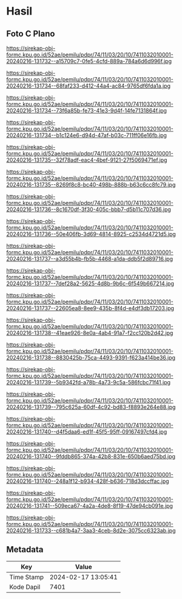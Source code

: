# Hasil

## Foto C Plano

https://sirekap-obj-formc.kpu.go.id/52ae/pemilu/pdpr/74/11/03/20/10/7411032010001-20240216-131732--a15709c7-0fe5-4cfd-889a-784a6d6d996f.jpg

https://sirekap-obj-formc.kpu.go.id/52ae/pemilu/pdpr/74/11/03/20/10/7411032010001-20240216-131734--68faf233-d412-44a4-ac84-9765df6fda1a.jpg

https://sirekap-obj-formc.kpu.go.id/52ae/pemilu/pdpr/74/11/03/20/10/7411032010001-20240216-131734--73f6a85b-fe73-41e3-9d4f-14fe7131864f.jpg

https://sirekap-obj-formc.kpu.go.id/52ae/pemilu/pdpr/74/11/03/20/10/7411032010001-20240216-131734--b1c124e6-d94d-47af-b03c-711ff06e16fb.jpg

https://sirekap-obj-formc.kpu.go.id/52ae/pemilu/pdpr/74/11/03/20/10/7411032010001-20240216-131735--32f78adf-eac4-4bef-9121-27f5069471ef.jpg

https://sirekap-obj-formc.kpu.go.id/52ae/pemilu/pdpr/74/11/03/20/10/7411032010001-20240216-131735--8269f8c8-bc40-498b-888b-b63c6cc8fc79.jpg

https://sirekap-obj-formc.kpu.go.id/52ae/pemilu/pdpr/74/11/03/20/10/7411032010001-20240216-131736--8c1670df-3f30-405c-bbb7-d5b11c707d36.jpg

https://sirekap-obj-formc.kpu.go.id/52ae/pemilu/pdpr/74/11/03/20/10/7411032010001-20240216-131736--50e406fb-3d69-4814-8925-c2534d4721d5.jpg

https://sirekap-obj-formc.kpu.go.id/52ae/pemilu/pdpr/74/11/03/20/10/7411032010001-20240216-131737--a3d55b4b-fb5b-4468-a1da-ddb5f2d89716.jpg

https://sirekap-obj-formc.kpu.go.id/52ae/pemilu/pdpr/74/11/03/20/10/7411032010001-20240216-131737--7def28a2-5625-4d8b-9b6c-6f549b667214.jpg

https://sirekap-obj-formc.kpu.go.id/52ae/pemilu/pdpr/74/11/03/20/10/7411032010001-20240216-131737--22605ea8-8ee9-435b-8f4d-e4df3db17203.jpg

https://sirekap-obj-formc.kpu.go.id/52ae/pemilu/pdpr/74/11/03/20/10/7411032010001-20240216-131738--41eae926-8e0a-4ab4-91a7-f2cc120b2d42.jpg

https://sirekap-obj-formc.kpu.go.id/52ae/pemilu/pdpr/74/11/03/20/10/7411032010001-20240216-131738--8830425b-75ca-4493-9391-f623a414be36.jpg

https://sirekap-obj-formc.kpu.go.id/52ae/pemilu/pdpr/74/11/03/20/10/7411032010001-20240216-131739--5b9342fd-a78b-4a73-9c5a-586fcbc71f41.jpg

https://sirekap-obj-formc.kpu.go.id/52ae/pemilu/pdpr/74/11/03/20/10/7411032010001-20240216-131739--795c625a-60df-4c92-bd83-f8893e264e88.jpg

https://sirekap-obj-formc.kpu.go.id/52ae/pemilu/pdpr/74/11/03/20/10/7411032010001-20240216-131740--d4f5daa6-ed1f-45f5-95ff-09167497cfd4.jpg

https://sirekap-obj-formc.kpu.go.id/52ae/pemilu/pdpr/74/11/03/20/10/7411032010001-20240216-131740--9fddb865-374a-42b8-831e-650b6aed75bd.jpg

https://sirekap-obj-formc.kpu.go.id/52ae/pemilu/pdpr/74/11/03/20/10/7411032010001-20240216-131740--248a1f12-b934-428f-b636-718d3dccffac.jpg

https://sirekap-obj-formc.kpu.go.id/52ae/pemilu/pdpr/74/11/03/20/10/7411032010001-20240216-131741--509eca67-4a2a-4de8-8f19-47de94cb091e.jpg

https://sirekap-obj-formc.kpu.go.id/52ae/pemilu/pdpr/74/11/03/20/10/7411032010001-20240216-131733--c681b4a7-3aa3-4ceb-8d2e-3075cc6323ab.jpg


## Metadata

| Key        | Value               |
| ---------- | ------------------- |
| Time Stamp | 2024-02-17 13:05:41 |
| Kode Dapil | 7401                |




